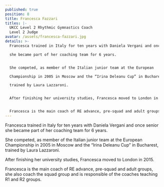 ```yaml
---
published: true
position: 8
title: Francesca Fazzari
titles: |-
  UKCC Level 2 Rhythmic Gymnastics Coach
  Level 2 Judge
avatar: /assets/francesca-fazzari.jpg
details: >-
  Francesca trained in Italy for ten years with Daniela Vergani and once senior

  she became part of her coaching team for 6 years.


  She competed, as member of the Italian junior team at the European

  Championship in 2005 in Moscow and the “Irina Deleanu Cup” in Bucharest,

  trained by Laura Lazzaroni.


  After finishing her university studies, Francesca moved to London in 2015.


  Francesca is the main coach of RE advance, pre-squad and adult groups, she also coach the squad group and is responsible of the coaches teaching R1 and R2 groups.
---
```

Francesca trained in Italy for ten years with Daniela Vergani and once senior
she became part of her coaching team for 6 years.

She competed, as member of the Italian junior team at the European
Championship in 2005 in Moscow and the “Irina Deleanu Cup” in Bucharest,
trained by Laura Lazzaroni.

After finishing her university studies, Francesca moved to London in 2015.

Francesca is the main coach of RE advance, pre-squad and adult groups, she also coach the squad group and is responsible of the coaches teaching R1 and R2 groups.